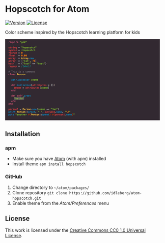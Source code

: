 # Hopscotch for Atom

[![Version](https://img.shields.io/apm/v/hopscotch.svg?style=flat-square)](https://atom.io/themes/hopscotch)
[![License](https://img.shields.io/apm/l/hopscotch.svg?style=flat-square)](http://creativecommons.org/publicdomain/zero/1.0/legalcode)

Color scheme inspired by the Hopscotch learning platform for kids 

![Screenshot](https://raw.githubusercontent.com/idleberg/atom-hopscotch/master/preview.png)

## Installation

### apm

* Make sure you have [Atom](https://atom.io/) (with apm) installed
* Install theme `apm install hopscotch`

### GitHub

1. Change directory to `~/atom/packages/`
2. Clone repository `git clone https://github.com/idleberg/atom-hopscotch.git`
3. Enable theme from the *Atom/Preferences* menu

## License

This work is licensed under the [Creative Commons CC0 1.0 Universal License](http://creativecommons.org/publicdomain/zero/1.0/legalcode).